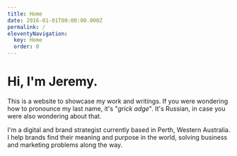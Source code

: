 ```yaml
---
title: Home
date: 2016-01-01T00:00:00.000Z
permalink: /
eleventyNavigation:
  key: Home
  order: 0
---
```

# Hi, I'm Jeremy.

This is a website to showcase my work and writings. If you were wondering how to pronounce my last name, it's "*grick adge*". It's Russian, in case you were also wondering about that.

I'm a digital and brand strategist currently based in Perth, Western Australia. I help brands find their meaning and purpose in the world, solving business and marketing problems along the way.